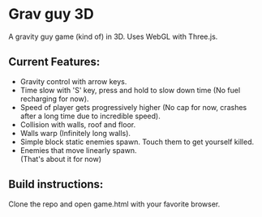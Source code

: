 Grav guy 3D
===========

A gravity guy game (kind of) in 3D. Uses WebGL with Three.js.

Current Features:
-----------------
* Gravity control with arrow keys.
* Time slow with 'S' key, press and hold to slow down time (No fuel recharging for now).
* Speed of player gets progressively higher (No cap for now, crashes after a long time due to incredible speed).
* Collision with walls, roof and floor.
* Walls warp (Infinitely long walls).
* Simple block static enemies spawn. Touch them to get yourself killed.
* Enemies that move linearly spawn.  
(That's about it for now)

Build instructions:
-------------------

Clone the repo and open game.html with your favorite browser.